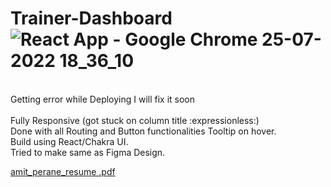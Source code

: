 # Trainer-Dashboard![React App - Google Chrome 25-07-2022 18_36_10](https://user-images.githubusercontent.com/58249832/181350266-9e3d9f1c-6b1e-4cfe-a2da-0cb945354aa6.png)
<br />
Getting error while Deploying I will fix it soon<br />
<br />
Fully Responsive (got stuck on column title :expressionless:) <br />
Done with all Routing and Button functionalities Tooltip on hover. <br/>
Build using React/Chakra UI.<br />
Tried to make same as Figma Design.<br />

[amit_perane_resume .pdf](https://github.com/amit-2000/Trainer-Dashboard/files/9207743/amit_perane_resume.pdf)
